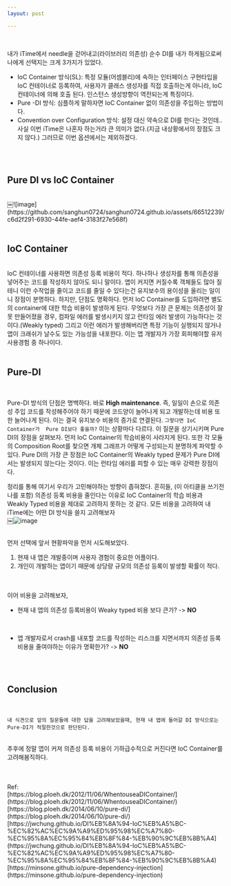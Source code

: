 ```yaml
---
layout: post

---
```

<br/>

내가 iTime에서 needle을 걷어내고(라이브러리 의존성) 순수 DI를 내가 하게됨으로써 나에게 선택지는 크게 3가지가 있었다. 
- IoC Container 방식(SL): 특정 모듈(어셈블리)에 속하는 인터페이스 구현타입을 IoC 컨테이너로 등록하여, 사용자가 클래스 생성자를 직접 호출하는게 아니라, IoC 컨테이너에 의해 호출 된다. 인스턴스 생성방향이 역전되는게 특징이다.
- Pure -DI 방식: 심플하게 말하자면 IoC Container 없이 의존성을 주입하는 방법이다.
- Convention over Configuration 방식: 설정 대신 약속으로 DI를 한다는 것인데.. 사실 이번 iTime은 나혼자 하는거라 큰 의미가 없다.(지금 내상황에서의 장점도 크지 않다.) 그러므로 이번 옵션에서는 제외하겠다.

<br>
<br>

## Pure DI vs IoC Container

<br>
￼![image](https://github.com/sanghun0724/sanghun0724.github.io/assets/66512239/c6d2f291-6930-44fe-aef4-3183f27e568f)
<br>
<br>

## IoC Container

<br>
IoC 컨테이너를 사용하면 의존성 등록 비용이 적다. 하나하나 생성자를 통해 의존성을 넣어주는 코드를 작성하지 않아도 되니 말이다. 앱이 커지면 커질수록 객체들도 많아 질테니 이런 수작업을 줄이고 코드를 줄일 수 있다는건 유지보수의 용이성을 올리는 일이니 장점이 분명하다. 하지만, 단점도 명확하다. 먼저 IoC Container를 도입하려면 별도의 container에 대한 학습 비용이 발생하게 된다. 무엇보다 가장 큰 문제는 의존성이 잘못 만들어졌을 경우, 컴파일 에러를 발생시키지 않고 런타임 에러 발생이 가능하다는 것이다.(Weakly typed) 그리고 이런 에러가 발생해버리면 특정 기능이 실행되지 않거나 앱이 크래쉬가 날수도 있는 가능성을 내포한다. 이는 앱 개발자가 가장 회피해야할 유저사용경험 중 하나이다.

<br>
<br>

## Pure-DI
<br>

Pure-DI 방식의 단점은 명백하다. 바로 **High maintenance**. 즉, 일일이 손으로 의존성 주입 코드를 작성해주어야 하기 때문에 코드양이 늘어나게 되고 개발하는데 비용 또한 늘어나게 된다. 이는 결국 유지보수 비용의 증가로 연결된다. `그렇다면 IoC Container가  Pure DI보다 좋을까?` 이는 상황마다 다르다. 이 질문을 상기시키며 Pure DI의 장점을 살펴보자. 먼저 IoC Container의 학습비용이 사라지게 된다. 또한 각 모듈의 Composition Root를 찾으면 개체 그래프가 어떻게 구성되는지 분명하게 파악할 수 있다. Pure DI의 가장 큰 장점은 IoC Container의 Weakly typed 문제가 Pure DI에서는 발생되지 않는다는 것이다. 이는 런타임 에러를 피할 수 있는 매우 강력한 장점이다. 

정리를 통해 여기서 우리가 고민해야하는 방향이 좁혀졌다.  흔히들, (이 아티클을 쓰기전 나를 포함) 의존성 등록 비용을 줄인다는 이유로 IoC Container의 학습 비용과 Weakly Typed 비용을 제대로 고려하지 못하는 것 같다. 모든 비용을 고려하여 내 iTime에는 어떤 DI 방식을 쓸지 고려해보자
<br>
￼![image](https://github.com/sanghun0724/sanghun0724.github.io/assets/66512239/942ef014-19d9-4459-9575-444de64a3acb)
<br>
<br>

먼저 선택에 앞서 현황파악을 먼저 시도해보았다.
<br>
1. 현재 내 앱은 개발중이며 사용자 경험이 중요한 어플이다. <br>
2. 개인이 개발하는 앱이기 때문에 상당량 규모의 의존성 등록이 발생할 확률이 적다.<br>

<br>
<br>
이어 비용을 고려해보자, 
<br>

* 현재 내 앱의 의존성 등록비용이 Weaky typed 비용 보다  큰가? -> **NO** 
<br>

* 앱 개발자로서 crash를 내포할 코드를 작성하는 리스크를 지면서까지 의존성 등록 비용을 줄여야하는 이유가 명확한가? -> **NO** 
<br>
<br>

## Conclusion
<br>

`내 식견으로 앞의 질문들에 대한 답을 고려해보았을때, 현재 내 앱에 들어갈 DI 방식으로는 Pure-DI가 적절한것으로 판단된다.`

<br>
추후에 정말 앱이 커져 의존성 등록 비용이 기하급수적으로 커진다면 IoC Container를 고려해봄직하다. 

<br>
<br>
<br>
<br>
Ref: <br> 
[https://blog.ploeh.dk/2012/11/06/WhentouseaDIContainer/](https://blog.ploeh.dk/2012/11/06/WhentouseaDIContainer/) <br>
[https://blog.ploeh.dk/2014/06/10/pure-di/](https://blog.ploeh.dk/2014/06/10/pure-di/) <br>
[https://jwchung.github.io/DI%EB%8A%94-IoC%EB%A5%BC-%EC%82%AC%EC%9A%A9%ED%95%98%EC%A7%80-%EC%95%8A%EC%95%84%EB%8F%84-%EB%90%9C%EB%8B%A4](https://jwchung.github.io/DI%EB%8A%94-IoC%EB%A5%BC-%EC%82%AC%EC%9A%A9%ED%95%98%EC%A7%80-%EC%95%8A%EC%95%84%EB%8F%84-%EB%90%9C%EB%8B%A4) <br>
[https://minsone.github.io/pure-dependency-injection](https://minsone.github.io/pure-dependency-injection) <br>
